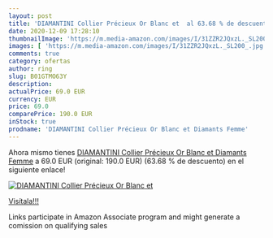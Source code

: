 ```yaml
---
layout: post
title: 'DIAMANTINI Collier Précieux Or Blanc et  al 63.68 % de descuento'
date: 2020-12-09 17:28:10
thumbnailImage: 'https://m.media-amazon.com/images/I/31ZZR2JQxzL._SL200_.jpg'
images: [ 'https://m.media-amazon.com/images/I/31ZZR2JQxzL._SL200_.jpg' ]
comments: true
category: ofertas
author: ring
slug: B01GTMO63Y
description:
actualPrice: 69.0 EUR
currency: EUR
price: 69.0
comparePrice: 190.0 EUR
inStock: true
prodname: 'DIAMANTINI Collier Précieux Or Blanc et Diamants Femme'
---
```


Ahora mismo tienes [DIAMANTINI Collier Précieux Or Blanc et Diamants Femme](https://www.amazon.fr/dp/B01GTMO63Y/?tag=tolees0d-21) a 69.0 EUR (original: 190.0 EUR) (63.68 %  de descuento) en el siguiente enlace!

[![DIAMANTINI Collier Précieux Or Blanc et ](https://m.media-amazon.com/images/I/31ZZR2JQxzL._SL200_.jpg)](https://www.amazon.fr/dp/B01GTMO63Y/?tag=tolees0d-21)

[Visítala!!!](https://www.amazon.fr/dp/B01GTMO63Y/?tag=tolees0d-21)

Links participate in Amazon Associate program and might generate a comission on qualifying sales
